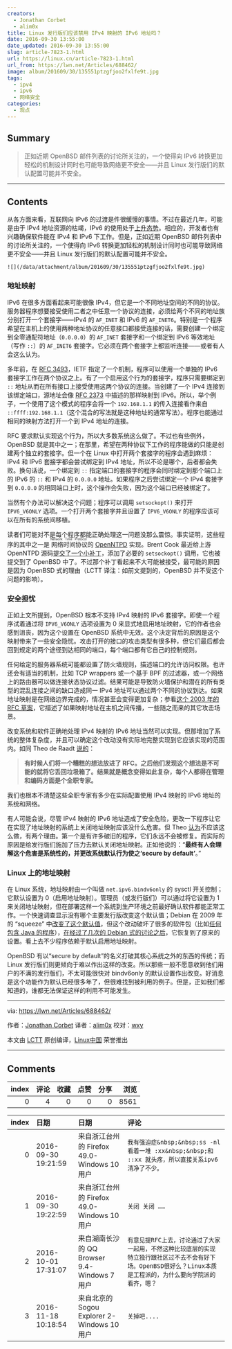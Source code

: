 ```yaml
---
creators:
  - Jonathan Corbet
  - alim0x
title: Linux 发行版们应该禁用 IPv4 映射的 IPv6 地址吗？
date: 2016-09-30 13:55:00
date_updated: 2016-09-30 13:55:00
slug: article-7823-1.html
url: https://linux.cn/article-7823-1.html
url_from: https://lwn.net/Articles/688462/
image: album/201609/30/135551ptzgfjoo2fxlfe9t.jpg
tags:
  - ipv4
  - ipv6
  - 网络安全
categories:
  - 观点
---
```


## Summary

> 正如近期 OpenBSD 邮件列表的讨论所关注的，一个使得向 IPv6 转换更加轻松的机制设计同时也可能导致网络更不安全——并且 Linux 发行版们的默认配置可能并不安全。

***

<!-- more -->

## Contents

从各方面来看，互联网向 IPv6 的过渡是件很缓慢的事情。不过在最近几年，可能是由于 IPv4 地址资源的枯竭，IPv6 的使用处于[上升态势](https://www.google.com/intl/en/ipv6/statistics.html)。相应的，开发者也有兴趣确保软件能在 IPv4 和 IPv6 下工作。但是，正如近期 OpenBSD 邮件列表中的讨论所关注的，一个使得向 IPv6 转换更加轻松的机制设计同时也可能导致网络更不安全——并且 Linux 发行版们的默认配置可能并不安全。

`![](/data/attachment/album/201609/30/135551ptzgfjoo2fxlfe9t.jpg)`

### 地址映射

IPv6 在很多方面看起来可能很像 IPv4，但它是一个不同地址空间的不同的协议。服务器程序想要接受使用二者之中任意一个协议的连接，必须给两个不同的地址族分别打开一个套接字——IPv4 的 `AF_INET` 和 IPv6 的 `AF_INET6`。特别是一个程序希望在主机上的使用两种地址协议的任意接口都接受连接的话，需要创建一个绑定到全零通配符地址（`0.0.0.0`）的 `AF_INET` 套接字和一个绑定到 IPv6 等效地址（写作 `::`）的 `AF_INET6` 套接字。它必须在两个套接字上都监听连接——或者有人会这么认为。

多年前，在 [RFC 3493](https://tools.ietf.org/html/rfc3493#section-3.7)，IETF 指定了一个机制，程序可以使用一个单独的 IPv6 套接字工作在两个协议之上。有了一个启用这个行为的套接字，程序只需要绑定到 `::` 地址从而在所有接口上接受使用这两个协议的连接。当创建了一个 IPv4 连接到该绑定端口，源地址会像 [RFC 2373](https://tools.ietf.org/html/rfc2373#page-10) 中描述的那样映射到 IPv6。所以，举个例子，一个使用了这个模式的程序会将一个 `192.168.1.1` 的传入连接看作来自 `::ffff:192.168.1.1`（这个混合的写法就是这种地址的通常写法）。程序也能通过相同的映射方法打开一个到 IPv4 地址的连接。

RFC 要求默认实现这个行为，所以大多数系统这么做了。不过也有些例外，OpenBSD 就是其中之一；在那里，希望在两种协议下工作的程序能做的只能是创建两个独立的套接字。但一个在 Linux 中打开两个套接字的程序会遇到麻烦：IPv4 和 IPv6 套接字都会尝试绑定到 IPv4 地址，所以不论是哪个，后者都会失败。换句话说，一个绑定到 `::` 指定端口的套接字的程序会同时绑定到那个端口上的 IPv6 的 `::` 和 IPv4 的 `0.0.0.0` 地址。如果程序之后尝试绑定一个 IPv4 套接字到 `0.0.0.0` 的相同端口上时，这个操作会失败，因为这个端口已经被绑定了。

当然有个办法可以解决这个问题；程序可以调用 `setsockopt()` 来打开 `IPV6_V6ONLY` 选项。一个打开两个套接字并且设置了 `IPV6_V6ONLY` 的程序应该可以在所有的系统间移植。

读者们可能对不是每个程序都能正确处理这一问题没那么震惊。事实证明，这些程序的其中之一是<ruby> 网络时间协议 <rp>  （ </rp> <rt>  Network Time Protocol </rt> <rp>  ） </rp></ruby>的 [OpenNTPD](https://github.com/openntpd-portable/) 实现。Brent Cook 最近给上游 OpenNTPD 源码[提交了一个小补丁](https://lwn.net/Articles/688464/)，添加了必要的 `setsockopt()` 调用，它也被提交到了 OpenBSD 中了。不过那个补丁看起来不大可能被接受，最可能的原因是因为 OpenBSD 式的理由（LCTT 译注：如前文提到的，OpenBSD 并不受这个问题的影响）。

### 安全担忧

正如上文所提到，OpenBSD 根本不支持 IPv4 映射的 IPv6 套接字。即使一个程序试着通过将 `IPV6_V6ONLY` 选项设置为 0 来显式地启用地址映射，它的作者也会感到沮丧，因为这个设置在 OpenBSD 系统中无效。这个决定背后的原因是这个映射带来了一些安全隐忧。攻击打开的接口的攻击类型有很多种，但它们最后都会回到规定的两个途径到达相同的端口，每个端口都有它自己的控制规则。

任何给定的服务器系统可能都设置了防火墙规则，描述端口的允许访问权限。也许还会有适当的机制，比如 TCP wrappers 或一个基于 BPF 的过滤器，或一个网络上的路由器可以做连接状态协议过滤。结果可能是导致防火墙保护和潜在的所有类型的混乱连接之间的缺口造成同一 IPv4 地址可以通过两个不同的协议到达。如果地址映射是在网络边界完成的，情况甚至会变得更加复杂；参看[这个 2003 年的 RFC 草案](https://tools.ietf.org/html/draft-itojun-v6ops-v4mapped-harmful-02)，它描述了如果映射地址在主机之间传播，一些随之而来的其它攻击场景。

改变系统和软件正确地处理 IPv4 映射的 IPv6 地址当然可以实现。但那增加了系统的整体复杂度，并且可以确定这个改动没有实际地完整实现到它应该实现的范围内。如同 Theo de Raadt [说的](https://lwn.net/Articles/688465/)：

> 
> **有时候人们将一个糟糕的想法放进了 RFC。之后他们发现这个想法是不可能的就将它丢回垃圾箱了。结果就是概念变得如此复杂，每个人都得在管理和编码方面是个全职专家。**
> 
> 
> 

我们也根本不清楚这些全职专家有多少在实际配置使用 IPv4 映射的 IPv6 地址的系统和网络。

有人可能会说，尽管 IPv4 映射的 IPv6 地址造成了安全危险，更改一下程序让它在实现了地址映射的系统上关闭地址映射应该没什么危害。但 Theo [认为](https://lwn.net/Articles/688466/)不应该这么做，有两个理由。第一个是有许多破旧的程序，它们永远不会被修复。而实际的原因是给发行版们施加了压力去默认关闭地址映射。正如他说的：“**最终有人会理解这个危害是系统性的，并更改系统默认行为使之‘secure by default’**。”

### Linux 上的地址映射

在 Linux 系统，地址映射由一个叫做 `net.ipv6.bindv6only` 的 sysctl 开关控制；它默认设置为 0（启用地址映射）。管理员（或发行版们）可以通过将它设置为 1 来关闭地址映射，但在部署这样一个系统到生产环境之前最好确认软件都能正常工作。一个快速调查显示没有哪个主要发行版改变这个默认值；Debian 在 2009 年的 “squeeze” 中[改变了这个默认值](https://lists.debian.org/debian-devel/2009/10/msg00541.html)，但这个改动破坏了很多的软件包（比如[任何包含 Java 的程序](https://bugs.debian.org/cgi-bin/bugreport.cgi?bug=560056)），[在经过了几次的 Debian 式的讨论之后](https://lists.debian.org/debian-devel/2010/04/msg00099.html)，它恢复到了原来的设置。看上去不少程序依赖于默认启用地址映射。

OpenBSD 有以“secure by default”的名义打破其核心系统之外的东西的传统；而 Linux 发行版们则更倾向于难以作出这样的改变。所以那些一般不愿意收到他们用户的不满的发行版们，不太可能很快对 bindv6only 的默认设置作出改变。好消息是这个功能作为默认已经很多年了，但很难找到被利用的例子。但是，正如我们都知道的，谁都无法保证这样的利用不可能发生。

---

via: <https://lwn.net/Articles/688462/>

作者：[Jonathan Corbet](https://lwn.net/) 译者：[alim0x](https://github.com/alim0x) 校对：[wxy](https://github.com/wxy)

本文由 [LCTT](https://github.com/LCTT/TranslateProject) 原创编译，[Linux中国](https://linux.cn/) 荣誉推出

***

## Comments


|   index |   评论 |   收藏 |   点赞 |   分享 |   浏览 |
|--------:|-------:|-------:|-------:|-------:|-------:|
|       0 |      4 |      0 |      0 |      0 |   8561 |

|   index | 日期                | 日期                                         | 评论                                                                                                                                                              |
|--------:|:--------------------|:---------------------------------------------|:------------------------------------------------------------------------------------------------------------------------------------------------------------------|
|       0 | 2016-09-30 19:21:59 | 来自浙江台州的 Firefox 49.0-Windows 10 用户  | `我有强迫症&nbsp;&nbsp;ss -nl 看着一堆 :xx&nbsp;&nbsp;和 ::xx 就头疼，所以直接关系ipv6 清净了不少。`                                                              |
|       1 | 2016-09-30 19:22:59 | 来自浙江台州的 Firefox 49.0-Windows 10 用户  | `关闭 关闭 ……`                                                                                                                                                    |
|       2 | 2016-10-01 17:31:07 | 来自湖南长沙的 QQ Browser 9.4-Windows 7 用户 | `有意见提RFC上去，讨论通过了大家一起用，不然这种比较底层的实现特立独行跟社区过不去不会有好下场。OpenBSD很好么？Linux本质是工程派的，为什么要向学院派的看齐，嗯？` |
|       3 | 2016-11-18 10:18:54 | 来自北京的 Sogou Explorer 2-Windows 10 用户  | `关掉吧....`                                                                                                                                                      |
